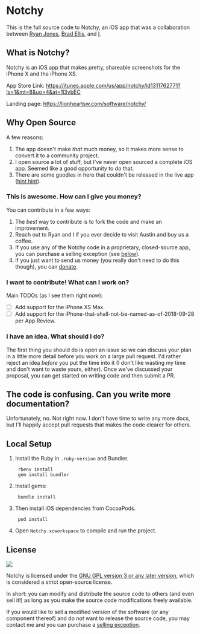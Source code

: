 Notchy
======

This is the full source code to Notchy, an iOS app that was a collaboration between [Ryan Jones](https://twitter.com/rjonesy), [Brad Ellis](https://twitter.com/bradellis), and [I](https://twitter.com/dwlz).

## What is Notchy?

Notchy is an iOS app that makes pretty, shareable screenshots for the iPhone X and the iPhone XS.

App Store Link: https://itunes.apple.com/us/app/notchy/id1311762771?ls=1&mt=8&uo=4&at=1l3vbEC

Landing page: https://lionheartsw.com/software/notchy/

## Why Open Source

A few reasons:

1. The app doesn't make *that* much money, so it makes more sense to convert it to a community project.
2. I open source a lot of stuff, but I've never open sourced a complete iOS app. Seemed like a good opportunity to do that.
3. There are some goodies in here that couldn't be released in the live app ([hint hint](https://github.com/lionheart/Notchy/tree/master/App%20Review%20Blacklist.xcassets)).

### This is awesome. How can I give you money?

You can contribute in a few ways:

1. The *best* way to contribute is to fork the code and make an improvement.
2. Reach out to Ryan and I if you ever decide to visit Austin and buy us a coffee.
3. If you use any of the Notchy code in a proprietary, closed-source app, you can purchase a selling exception (see [below](#license)).
4. If you just want to send us money (you really don't need to do this though), you can [donate](https://www.paypal.com/cgi-bin/webscr?cmd=_s-xclick&hosted_button_id=MKLMSDV7HL9VJ).

### I want to contribute! What can I work on?

Main TODOs (as I see them right now):

* [ ] Add support for the iPhone XS Max.
* [ ] Add support for the iPhone-that-shall-not-be-named-as-of-2018-09-28 per App Review.

### I have an idea. What should I do?

The first thing you should do is open an issue so we can discuss your plan in a little more detail before you work on a large pull request. I'd rather reject an idea *before* you put the time into it (I don't like wasting my time and don't want to waste yours, either). Once we've discussed your proposal, you can get started on writing code and then submit a PR.

## The code is confusing. Can you write more documentation?

Unfortunately, no. Not right now. I don't have time to write any more docs, but I'll happily accept pull requests that makes the code clearer for others.

## Local Setup

1. Install the Ruby in `.ruby-version` and Bundler.

        rbenv install
        gem install bundler

2. Install gems:

        bundle install

3. Then install iOS dependencies from CocoaPods.

        pod install

3. Open `Notchy.xcworkspace` to compile and run the project.

License
-------

<img src="https://www.gnu.org/graphics/gplv3-with-text-84x42.png" />

Notchy is licensed under the [GNU GPL version 3 or any later version](https://www.gnu.org/licenses/gpl-3.0.html), which is considered a strict open-source license.

In short: you can modify and distribute the source code to others (and even sell it!) as long as you make the source code modifications freely available.

If you would like to sell a modified version of the software (or any component thereof) and do *not* want to release the source code, you may contact me and you can purchase a [selling exception](https://www.gnu.org/philosophy/selling-exceptions).
